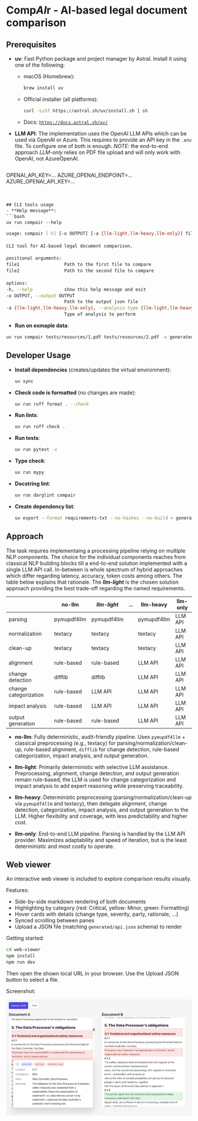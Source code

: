 # Comp*AI*r - AI-based legal document comparison

## Prerequisites

- **uv**: Fast Python package and project manager by Astral. Install it using one of the following:
  - macOS (Homebrew):
    ```bash
    brew install uv
    ```
  - Official installer (all platforms):
    ```bash
    curl -LsSf https://astral.sh/uv/install.sh | sh
    ```
  - Docs: [`https://docs.astral.sh/uv/`](https://docs.astral.sh/uv/)

- **LLM API**: The implementation uses the OpenAI LLM APIs which can be used via OpenAI or Azure. This requires to provide an API key in the `.env` file. To configure one of both is enough. *NOTE*: the end-to-end approach *LLM-only* relies on PDF file upload and will only work with OpenAI, not AzureOpenAI.

  ```bash
OPENAI_API_KEY=...
AZURE_OPENAI_ENDPOINT=...
AZURE_OPENAI_API_KEY=...

  ```


## CLI tools usage
  - **Help message**:
  ```bash
  uv run compair --help
  ```
  ```bash
usage: compair [-h] [-o OUTPUT] [-a {llm-light,llm-heavy,llm-only}] file1 file2

CLI tool for AI-based legal document comparison.

positional arguments:
file1                 Path to the first file to compare
file2                 Path to the second file to compare

options:
-h, --help            show this help message and exit
-o OUTPUT, --output OUTPUT
                        Path to the output json file
-a {llm-light,llm-heavy,llm-only}, --analysis-type {llm-light,llm-heavy,llm-only}
                        Type of analysis to perform
  ```

  - **Run on exmaple data**:
  ```bash
  uv run compair tests/resources/1.pdf tests/resources/2.pdf -o generated/llm_light_diff_report.json -a llm-light
  ```

## Developer Usage

- **Install dependencies** (creates/updates the virtual environment):
  ```bash
  uv sync
  ```

- **Check code is formatted** (no changes are made):
  ```bash
  uv run ruff format . --check
  ```

- **Run lints**:
  ```bash
  uv run ruff check .
  ```

- **Run tests**:
  ```bash
  uv run pytest -v
  ```

- **Type check**:
  ```bash
  uv run mypy
  ```

- **Docstring lint**:
  ```bash
  uv run darglint compair
  ```

- **Create dependency list**:
  ```bash
  uv export --format requirements-txt --no-hashes --no-build > generated/requirements.txt
  ```

## Approach

The task requires implementaing a processing pipeline relying on multiple NLP components. The choice for the individual components reaches from classical NLP building blocks till a end-to-end solution implemented with a single LLM API call. In-between is whole spectrum of hybrid approaches which differ regarding latency, accuracy, token costs among others. The table below explains that rationale. The ***llm-light*** is the chosen solution approach providing the best trade-off regarding the named requirements.  

|                       | no-llm      | ***llm-light***   | ... | llm-heavy   | llm-only |
|-----------------------|-------------|-------------|-----|-------------|----------|
| parsing               | pymupdf4llm | pymupdf4llm |     | pymupdf4llm | LLM API  |
| normalization         | textacy     | textacy     |     | textacy     | LLM API  |
| clean-up              | textacy     | textacy     |     | textacy     | LLM API  |
| alignment             | rule-based  | rule-based  |     | LLM API     | LLM API  |
| change detection      | difflib     | difflib     |     | LLM API     | LLM API  |
| change categorization | rule-based  | LLM API  |     | LLM API     | LLM API  |
| impact analysis       | rule-based  | LLM API     |     | LLM API     | LLM API  |
| output generation     | rule-based  | rule-based  |     | LLM API     | LLM API  |

- **no-llm**: Fully deterministic, audit-friendly pipeline. Uses `pymupdf4llm` + classical
  preprocessing (e.g., textacy) for parsing/normalization/clean-up, rule-based alignment,
  `difflib` for change detection, rule-based categorization, impact analysis, and output generation.

- **llm-light**: Primarily deterministic with selective LLM assistance. Preprocessing, alignment,
  change detection, and output generation remain rule-based; the LLM is used for change categorization and impact analysis to add expert reasoning while preserving traceability.

- **llm-heavy**: Deterministic preprocessing (parsing/normalization/clean-up via `pymupdf4llm` and
  textacy), then delegate alignment, change detection, categorization, impact analysis, and output
  generation to the LLM. Higher flexibility and coverage, with less predictability and higher cost.

- **llm-only**: End-to-end LLM pipeline. Parsing is handled by the LLM API provider. Maximizes
  adaptability and speed of iteration, but is the least deterministic and most costly to operate.

## Web viewer

An interactive web viewer is included to explore comparison results visually.

Features:
- Side-by-side markdown rendering of both documents
- Highlighting by category (red: Critical, yellow: Minor, green: Formatting)
- Hover cards with details (change type, severity, party, rationale, ...)
- Synced scrolling between panes
- Upload a JSON file (matching `generated/api.json` schema) to render

Getting started:
```bash
cd web-viewer
npm install
npm run dev
```

Then open the shown local URL in your browser. Use the Upload JSON button to select a file.

Screenshot:

![Web viewer](docs/webviewer.png)